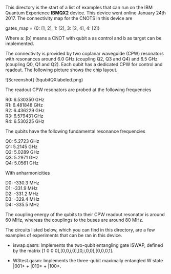 This directory is the start of a list of examples that can run on the IBM Quantum Experience **IBMQX2** device. This device went online January 24th 2017.
The connectivity map for the CNOTS in this device are

gates_map = {0: [1, 2], 1: [2], 3: [2, 4], 4: [2]}

Where a: [b] means a CNOT with qubit a as control and b as target can be implemented.

The connectivity is provided by two coplanar waveguide (CPW) resonators with resonances around 6.0 GHz (coupling Q2, Q3 and Q4) and 6.5 GHz (coupling Q0, Q1 and Q2). Each qubit has a dedicated CPW for control and readout. The following picture shows the chip layout.

![Screenshot] (5qubitQXlabeled.png)

The readout CPW resonators are probed at the following frequencies

R0: 6.530350 GHz  
R1: 6.481848 GHz  
R2: 6.436229 GHz  
R3: 6.579431 GHz  
R4: 6.530225 GHz

The qubits have the following fundamental resonance frequencies

Q0: 5.2723 GHz  
Q1: 5.2145 GHz  
Q2: 5.0289 GHz  
Q3: 5.2971 GHz  
Q4: 5.0561 GHz  

With anharmonicities

D0: -330.3 MHz  
D1: -331.9 MHz  
D2: -331.2 MHz  
D3: -329.4 MHz  
D4: -335.5 MHz  

The coupling energy of the qubits to their CPW readout resonator is around 60 MHz, whereas the couplings to the buses are around 80 MHz.


The circuits listed below, which you can find in this directory, are a few examples of experiments that can be ran in this device.

- iswap.qasm: Implements the two-qubit entangling gate iSWAP, defined by the matrix
[1 0 0 0],[0,0,i,0],[0,i,0,0],[0,0,0,1].

- W3test.qasm: Implements the three-qubit maximally entangled W state |001> + |010> + |100>.
